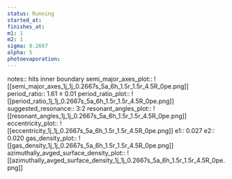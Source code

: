 ```yaml
---
status: Running
started_at: 
finishes_at: 
m1: 1
m2: 1
sigma: 0.2667
alpha: 5
photoevaporation: 
---
```


notes:: hits inner boundary
semi_major_axes_plot:: ![[semi_major_axes_1j_1j_0.2667s_5a_6h_1.5r_1.5r_4.5R_0pe.png]]
period_ratio:: 1.61 ± 0.01
period_ratio_plot:: ![[period_ratio_1j_1j_0.2667s_5a_6h_1.5r_1.5r_4.5R_0pe.png]]
suggested_resonance:: 3:2
resonant_angles_plot:: ![[resonant_angles_1j_1j_0.2667s_5a_6h_1.5r_1.5r_4.5R_0pe.png]]
eccentricity_plot:: ![[eccentricity_1j_1j_0.2667s_5a_6h_1.5r_1.5r_4.5R_0pe.png]]
e1:: 0.027
e2:: 0.020
gas_density_plot:: ![[gas_density_1j_1j_0.2667s_5a_6h_1.5r_1.5r_4.5R_0pe.png]]
azimuthally_avged_surface_density_plot:: ![[azimuthally_avged_surface_density_1j_1j_0.2667s_5a_6h_1.5r_1.5r_4.5R_0pe.png]]
